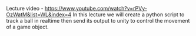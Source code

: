 Lecture video - https://www.youtube.com/watch?v=rPVy-OzWatM&list=WL&index=4
In this lecture we will create a python script to track a ball in realtime then send its output to unity to control the movement of a game object.